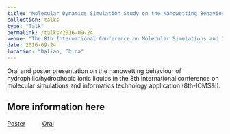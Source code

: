```yaml
---
title: "Molecular Dynamics Simulation Study on the Nanowetting Behaviour of Hydrophilic/Hydrophobic Ionic Liquids"
collection: talks
type: "Talk"
permalink: /talks/2016-09-24
venue: "The 8th International Conference on Molecular Simulations and Informatics Technology Application (8th-ICMS&I)"
date: 2016-09-24
location: "Dalian, China"
---
```


Oral and poster presentation on the nanowetting behaviour of hydrophilic/hydrophobic ionic liquids in the 8th international conference on molecular simulations and informatics technology application (8th-ICMS&I).<br>

## More information here

[Poster](https://yongjiguan.github.io/files/2016-3.pdf) &nbsp; &nbsp; &nbsp; &nbsp; &nbsp;[Oral](https://yongjiguan.github.io/files/2018-3-Oral-Presentation.pdf)
